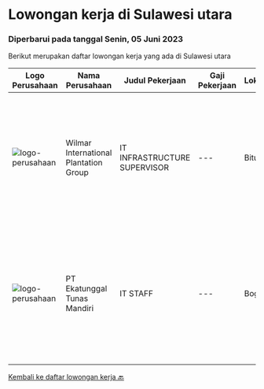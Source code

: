 
  # Lowongan kerja di Sulawesi utara

  ### Diperbarui pada tanggal Senin, 05 Juni 2023

  Berikut merupakan daftar lowongan kerja yang ada di Sulawesi utara

  |Logo Perusahaan | Nama Perusahaan | Judul Pekerjaan | Gaji Pekerjaan | Lokasi | Deskripsi | Tanggal diunggah | Pranala |
  | -------------- | --------------- | --------------- | --------- | --------- | -------------- | ------- | ----------- |
  |![logo-perusahaan](https://image-service-cdn.seek.com.au/5683be4817b674e99653d054bb367590069452e8/ee4dce1061f3f616224767ad58cb2fc751b8d2dc)|Wilmar International Plantation Group|IT INFRASTRUCTURE SUPERVISOR|---|Bitung|Memecahkan masalah teknis IT dan menyelesaikan secara professional dan tepat waktu secara langsung, email, telepon atau media elektronik yang lain...|Kamis, 18 Mei 2023|https://www.jobstreet.co.id/id/job/it-infrastructure-supervisor-1035684361?token=0~9b615aed-376e-4eb3-b66c-170027cef51d&sectionRank=1&jobId=jobstreet-id-job-1035684361|
|![logo-perusahaan](https://image-service-cdn.seek.com.au/e94cb4b3c5bb0a2ab28556ea5133dc6ec5ea9dfa/ee4dce1061f3f616224767ad58cb2fc751b8d2dc)|PT Ekatunggal Tunas Mandiri|IT STAFF|---|Bogor|"Anda Seorang Yang Proaktif, Komunikatif &amp; Menyukai Pekerjaan Bidang IT ?"PT. Ekatunggal Tunas Mandiri adalah perusahaan yang sedang berkembang...|Rabu, 10 Mei 2023|https://www.jobstreet.co.id/id/job/it-staff-4328458?token=0~9b615aed-376e-4eb3-b66c-170027cef51d&sectionRank=2&jobId=jobstreet-id-job-4328458|


  [Kembali ke daftar lowongan kerja 🔙](../README.md#daftar-lowongan-kerja)
  